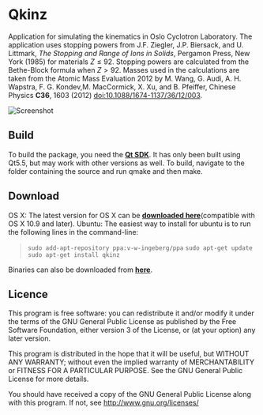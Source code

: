 # Qkinz
Application for simulating the kinematics in Oslo Cyclotron Laboratory. The application uses stopping powers from J.F. Ziegler, J.P. Biersack, and U. Littmark, *The Stopping and Range of Ions in Solids*, Pergamon Press, New York (1985) for materials $Z\leq92$. Stopping powers are calculated from the Bethe-Block formula when $Z>92$. Masses used in the calculations are taken from the Atomic Mass Evaluation 2012 by M. Wang, G. Audi, A. H. Wapstra, F. G. Kondev,M. MacCormick, X. Xu, and B. Pfeiffer, Chinese Physics **C36**, 1603 (2012) [doi:10.1088/1674-1137/36/12/003](dx.doi.org/10.1088/1674-1137/36/12/003). 

![Screenshot](https://raw.githubusercontent.com/oslocyclotronlab/Qkinz/master/screenshot/Screenshot.png)

Build
----
To build the package, you need the [**Qt SDK**](http://www.qt.io/). It has only been built using Qt5.5, but may work with other versions as well. To build, navigate to the folder containing the source and run qmake and then make.

Download
----
OS X:
The latest version for OS X can be [**downloaded here**](https://github.com/vetlewi/Qkinz/releases)(compatible with OS X 10.9 and later).
Ubuntu:
The easiest way to install for ubuntu is to run the following lines in the command-line:

> `sudo add-apt-repository ppa:v-w-ingeberg/ppa`
> `sudo apt-get update`
> `sudo apt-get install qkinz`

Binaries can also be downloaded from [**here**](https://launchpad.net/~v-w-ingeberg/+archive/ubuntu/ppa/+packages).

Licence
----
This program is free software: you can redistribute it and/or modify
it under the terms of the GNU General Public License as published by
the Free Software Foundation, either version 3 of the License, or
(at your option) any later version.

This program is distributed in the hope that it will be useful,
but WITHOUT ANY WARRANTY; without even the implied warranty of
MERCHANTABILITY or FITNESS FOR A PARTICULAR PURPOSE.  See the
GNU General Public License for more details.

You should have received a copy of the GNU General Public License
along with this program.  If not, see <http://www.gnu.org/licenses/>